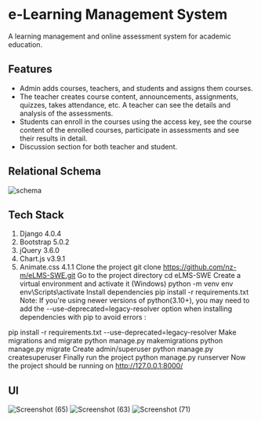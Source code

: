 # e-Learning Management System

A learning management and online assessment system for academic education.

## Features

- Admin adds courses, teachers, and students and assigns them courses.
- The teacher creates course content, announcements, assignments, quizzes, takes attendance, etc. A teacher can see the details and analysis of the assessments.
- Students can enroll in the courses using the access key, see the course content of the enrolled courses, participate in assessments and see their results in detail.
- Discussion section for both teacher and student.

## Relational Schema

![schema](https://user-images.githubusercontent.com/87283264/187967219-55bea00e-3151-488a-a4be-d2a95b9d8a5c.png)

## Tech Stack

1. Django 4.0.4
2. Bootstrap 5.0.2
3. jQuery 3.6.0
4. Chart.js v3.9.1
5. Animate.css 4.1.1
Clone the project
git clone https://github.com/nz-m/eLMS-SWE.git
Go to the project directory
cd eLMS-SWE
Create a virtual environment and activate it (Windows)
python -m venv env
env\Scripts\activate
Install dependencies
pip install -r requirements.txt
Note: If you're using newer versions of python(3.10+), you may need to add the --use-deprecated=legacy-resolver option when installing dependencies with pip to avoid errors :

pip install -r requirements.txt --use-deprecated=legacy-resolver
Make migrations and migrate
python manage.py makemigrations
python manage.py migrate
Create admin/superuser
python manage.py createsuperuser
Finally run the project
python manage.py runserver
Now the project should be running on http://127.0.0.1:8000/

## UI

![Screenshot (65)](https://user-images.githubusercontent.com/87283264/194387627-47bc4506-5acb-46da-8ae0-70ea1e7e4eb8.png)
![Screenshot (63)](https://user-images.githubusercontent.com/87283264/194389617-1d1118a5-e0a1-41a2-94b6-ef636e6a8d5e.png)
![Screenshot (71)](https://user-images.githubusercontent.com/87283264/194389301-da1f2cd5-11fd-469d-9137-380c4916e169.png)

